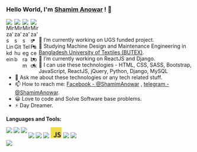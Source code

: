 ### Hello World, I'm <a href="https://iamirzashowvik.github.io/portfolio/">Shamim Anowar</a> ! 👋


<!-- <a href="https://twitter.com/Mirza09206465">
  <img align="left" alt="Mirza's Twitter" width="22px" src="https://cdn.jsdelivr.net/npm/simple-icons@v3/icons/twitter.svg" />
</a> -->
<a href="https://www.linkedin.com/in/shamim-anowar-junior-developer/">
  <img align="left" alt="Mirza's Linkdein" width="22px" src="https://cdn.jsdelivr.net/npm/simple-icons@v3/icons/linkedin.svg" style="background-color: white" />
</a>
<a href="https://github.com/Shamimanowar">
  <img align="left" alt="Mirza's Github" width="22px" src="https://cdn.jsdelivr.net/npm/simple-icons@v3/icons/github.svg" style="background-color: white"  />
</a>
<a href="https://t.me/shamim_anowar">
  <img align="left" alt="Mirza's Telegram" width="22px" src="https://cdn.jsdelivr.net/npm/simple-icons@v3/icons/telegram.svg" style="background-color: white"  />
</a>
<a href="https://www.facebook.com/shamim.anowar.junior.developer/">
  <img align="left" alt="Mirza's Facebook" width="22px" src="https://cdn.jsdelivr.net/npm/simple-icons@v3/icons/facebook.svg" style="background-color: white"  />
</a>


<br/>
<br/>


- 🔭 I’m currently working on UGS funded project.
- 🏫 Studying Machine Design and Maintenance Engineering in  [Bangladesh University of Textiles (BUTEX)](https://www.butex.edu.bd/).
- 🌱 I’m currently working on ReactJS and Django.
- 🌱 I can use these technologies - HTML, CSS, SASS, Bootstrap, JavaScript, ReactJS, jQuery, Python, Django, MySQL
- 💬 Ask me about these technologies or any tech related stuff.
- 📫 How to reach me: [Facebook - @ShamimAnowar](https://www.facebook.com/shamim.anowar.junior.developer/) , [telegram - @ShamimAnowar](https://t.me/shamim_anowar).
- 😀 Love to code and Solve Software base problems.
- ⚡ Day Dreamer.
  
**Languages and Tools:**  

<img height="30" style="display: inline-block" src="https://static.djangoproject.com/img/logos/django-logo-negative.png">
<img height="30" style="display: inline-block" src="https://cdn.iconscout.com/icon/free/png-256/react-1-282599.png">
<img height="30" style="display: inline-block" src="https://encrypted-tbn0.gstatic.com/images?q=tbn:ANd9GcQYY9DZvsvu0uiUY1V2gRg8NGbtTBtIJQZ09KIaUzqVF6zaEo6Aa6ktohOCMVSmiCB7CGE&usqp=CAU">
<img height="30" src="https://png.pngtree.com/png-vector/20190411/ourlarge/pngtree-css-file-document-icon-png-image_927823.jpg">
<img height="30" src="https://encrypted-tbn0.gstatic.com/images?q=tbn:ANd9GcR_HXX3PVXXG4_3nbFx4WXyr3BjkqxW3GEV6pmi5G4Ev0rtiXiVFNvvwiriM8FrzX03F3E&usqp=CAU">
<img height="30" src="https://encrypted-tbn0.gstatic.com/images?q=tbn:ANd9GcTHk_xHqunYwLK4duIHnKiLb7LO2GW96BGkNkmT9fNKc8WM-fn95gp3HW42MSnI95LUj0E&usqp=CAU">
<img height="30" src="https://raw.githubusercontent.com/github/explore/80688e429a7d4ef2fca1e82350fe8e3517d3494d/topics/javascript/javascript.png">
<img height="30" src="https://upload.wikimedia.org/wikipedia/commons/thumb/f/f8/Python_logo_and_wordmark.svg/1200px-Python_logo_and_wordmark.svg.png">

<!-- it is the original format for icon -->
<!-- <code><img height="30" src="https://raw.githubusercontent.com/github/explore/80688e429a7d4ef2fca1e82350fe8e3517d3494d/topics/nodejs/nodejs.png"></code>     -->

<!-- 
⚡ My App (MEDX) Became Top 1 in Top Free Education Google Play Store.<br/><br/>
<a href="https://play.google.com/store/apps/details?id=com.medX.bidyasagormedX">Check This App</a><br/>
<img height="300" width="300" src="https://i.pinimg.com/originals/42/58/c8/4258c86b678ec3aae3c8b44e73e0709d.jpg"><br/> -->
<img src="https://github-readme-stats.vercel.app/api?username=Shamimanowar&&show_icons=true&title_color=ffffff&icon_color=bb2acf&text_color=daf7dc&bg_color=191919">
<br/>
<a href="https://github.com/iampawan">
  <img align="center" src="https://github-readme-stats.vercel.app/api/top-langs/?username=Shamimanowar&theme=dark&hide_langs_below=1" />
</a>
